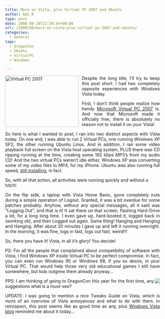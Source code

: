 ```yaml
---
title: More on Vista, plus Virtual PC 2007 and Ubuntu
author: Adi R
type: post
date: 2008-08-28T22:30:54+00:00
url: /2008/08/more-on-vista-plus-virtual-pc-2007-and-ubuntu/
categories:
  - General
tags:
  - DragonCon
  - Ubuntu
  - VirtualPC
  - Windows

---
```

<p align="justify">
  <a href="http://www.microsoft.com/windows/products/winfamily/virtualpc/default.mspx" target="_blank"><img style="border-top-width: 0px; border-left-width: 0px; border-bottom-width: 0px; margin: 0px 10px 0px 0px; border-right-width: 0px" height="167" alt="Virtual PC 2007" src="https://i2.wp.com/www.adir1.com/uploads/2008/08/virtual-pc-2007.jpg?resize=240%2C167" width="240" align="left" border="0" data-recalc-dims="1" /></a> Despite the long title, I&#8217;ll try to keep this post short. I had two completely opposite experiences with Windows Vista today.
</p>

<p align="justify">
  First, I don&#8217;t think people realize how handy <a href="http://www.microsoft.com/windows/products/winfamily/virtualpc/default.mspx" target="_blank">Microsoft Virtual PC 2007</a> is. And now that Microsoft made it officially free, there is absolutely no reason not to install it on your Vista!
</p>

<p align="justify">
  So here is what I wanted to post, I ran into two distinct aspects with Vista today. On one end, I was able to run 2 Virtual PCs, one running Windows XP SP2, the other running Ubuntu Linux. And in addition, I ran some video playback full screen on the Vista host operating system, PLUS there was CD ripping running at the time, creating some 192 kbps MP3&#8217;s from my audio CD! And the two virtual PCs weren&#8217;t idle either, Windows XP was converting some of my video files to MP4, for my iPhone. Ubuntu was also running full speed, <a title="Installing Ubuntu in Virtual PC 2007" href="http://blogs.technet.com/seanearp/archive/2008/05/13/installing-ubuntu-8-04-hardy-heron-in-virtual-pc-2007.aspx" target="_blank">still installing</a>, in fact.
</p>

So, with all that action, all activities were running quickly and without a hitch!

<p align="justify">
  On the flip side, a laptop with Vista Home Basic, gone completely nuts during a simple operation of Logout. Granted, it was a bit overdue for some patches probably. Anyhow, without any special messages, all it said was "Logging Out", and that is it! It sat there on that screen, flashing Hard-Drive a lot, for a long long time. I even gave up, hard-booted it, logged back in (working ok), and then Logged out again. Same thing! Hanging and Hanging and Hanging. After about 20 minutes I gave up and left it running overnight. In the morning, it was fine, logs in fast, logs out fast, weird!!!
</p>

So, there you have it! Vista, in all it&#8217;s glory! You decide!

<p align="justify">
  PS: For all the people that complained about compatibility of software with Vista, I find Windows XP inside Virtual PC to be perfect compromise. In fact, you can even run Windows 95 or Windows 98, if you so desire, in your Virtual PC. That would help those very old educational games I still have somewhere, but kids outgrew them already anyway&#8230;
</p>

<p align="justify">
  <a href="http://www.dragoncon.org" title="Dragon*Con" target="_blank"><img src="https://i0.wp.com/publications.dragoncon.org/images/banners/dragoncon-banner2.gif" align="right"  data-recalc-dims="1" /></a>PPS: I am thinking of going to DragonCon this year for the first time, any suggestions what is a must-see?
</p>

<p align="justify">
  UPDATE: I was going to mention a nice Tweaks Guide on Vista, which is more of an overview of Vista annoyances and what to do with them. In retrospect, this post seems like as good time as any, plus <a href="http://windowsvistablog.com/blogs/windowsvista/archive/2008/08/28/tweakguides-com-breath-of-fresh-air.aspx">Windows Vista blog</a> reminded me about it today&#8230;
</p>